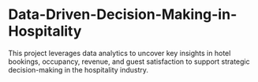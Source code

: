 # Data-Driven-Decision-Making-in-Hospitality
This project leverages data analytics to uncover key insights in hotel bookings, occupancy, revenue, and guest satisfaction to support strategic decision-making in the hospitality industry. 

